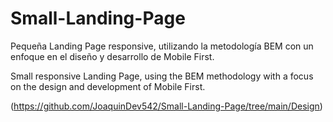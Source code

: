 # Small-Landing-Page
Pequeña Landing Page responsive, utilizando la metodología BEM con un enfoque en el diseño y desarrollo de Mobile First. 

Small responsive Landing Page, using the BEM methodology with a focus on the design and development of Mobile First.

(https://github.com/JoaquinDev542/Small-Landing-Page/tree/main/Design)
